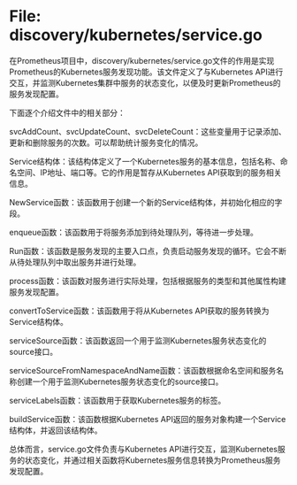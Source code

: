 # File: discovery/kubernetes/service.go

在Prometheus项目中，discovery/kubernetes/service.go文件的作用是实现Prometheus的Kubernetes服务发现功能。该文件定义了与Kubernetes API进行交互，并监测Kubernetes集群中服务的状态变化，以便及时更新Prometheus的服务发现配置。

下面逐个介绍文件中的相关部分：

svcAddCount、svcUpdateCount、svcDeleteCount：这些变量用于记录添加、更新和删除服务的次数。可以帮助统计服务变化的情况。

Service结构体：该结构体定义了一个Kubernetes服务的基本信息，包括名称、命名空间、IP地址、端口等。它的作用是暂存从Kubernetes API获取到的服务相关信息。

NewService函数：该函数用于创建一个新的Service结构体，并初始化相应的字段。

enqueue函数：该函数用于将服务添加到待处理队列，等待进一步处理。

Run函数：该函数是服务发现的主要入口点，负责启动服务发现的循环。它会不断从待处理队列中取出服务并进行处理。

process函数：该函数对服务进行实际处理，包括根据服务的类型和其他属性构建服务发现配置。

convertToService函数：该函数用于将从Kubernetes API获取的服务转换为Service结构体。

serviceSource函数：该函数返回一个用于监测Kubernetes服务状态变化的source接口。

serviceSourceFromNamespaceAndName函数：该函数根据命名空间和服务名称创建一个用于监测Kubernetes服务状态变化的source接口。

serviceLabels函数：该函数用于获取Kubernetes服务的标签。

buildService函数：该函数根据Kubernetes API返回的服务对象构建一个Service结构体，并返回该结构体。

总体而言，service.go文件负责与Kubernetes API进行交互，监测Kubernetes服务的状态变化，并通过相关函数将Kubernetes服务信息转换为Prometheus服务发现配置。

